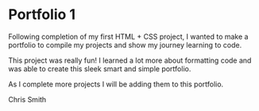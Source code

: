 #   Portfolio 1

Following completion of my first HTML + CSS project, I wanted to make a portfolio to compile my projects and show my journey learning to code.

This project was really fun! I learned a lot more about formatting code and was able to create this sleek smart and simple portfolio.

As I complete more projects I will be adding them to this portfolio.

Chris Smith 



